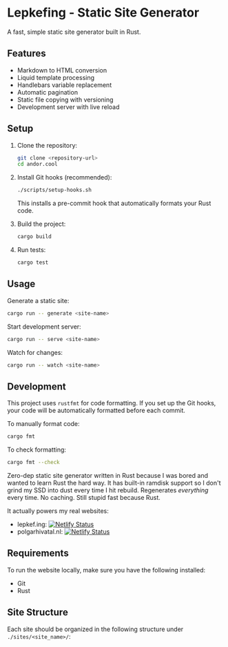 # Lepkefing - Static Site Generator

A fast, simple static site generator built in Rust.

## Features

- Markdown to HTML conversion
- Liquid template processing
- Handlebars variable replacement
- Automatic pagination
- Static file copying with versioning
- Development server with live reload

## Setup

1. Clone the repository:
   ```bash
   git clone <repository-url>
   cd andor.cool
   ```

2. Install Git hooks (recommended):
   ```bash
   ./scripts/setup-hooks.sh
   ```
   This installs a pre-commit hook that automatically formats your Rust code.

3. Build the project:
   ```bash
   cargo build
   ```

4. Run tests:
   ```bash
   cargo test
   ```

## Usage

Generate a static site:
```bash
cargo run -- generate <site-name>
```

Start development server:
```bash
cargo run -- serve <site-name>
```

Watch for changes:
```bash
cargo run -- watch <site-name>
```

## Development

This project uses `rustfmt` for code formatting. If you set up the Git hooks, your code will be automatically formatted before each commit.

To manually format code:
```bash
cargo fmt
```

To check formatting:
```bash
cargo fmt --check
```

Zero-dep static site generator written in Rust because I was bored and wanted to learn Rust the hard way. 
It has built-in ramdisk support so I don't grind my SSD into dust every time I hit rebuild. 
Regenerates *everything* every time. No caching. Still stupid fast because Rust.


It actually powers my real websites:
- lepkef.ing: [![Netlify Status](https://api.netlify.com/api/v1/badges/a8bd44af-89f0-4afe-8765-f9cfc38191bf/deploy-status)](https://app.netlify.com/sites/andor/deploys)
- polgarhivatal.nl: [![Netlify Status](https://api.netlify.com/api/v1/badges/ea7ae987-302e-4cb0-816f-0aec9b7b5c18/deploy-status)](https://app.netlify.com/projects/polgarhivatal/deploys)

## Requirements

To run the website locally, make sure you have the following installed:
- Git
- Rust

## Site Structure

Each site should be organized in the following structure under `./sites/<site_name>/`:

```